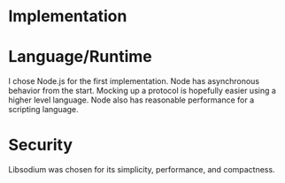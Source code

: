 
# Implementation

# Language/Runtime
I chose Node.js for the first implementation.
Node has asynchronous behavior from the start.
Mocking up a protocol is hopefully easier using a higher level language.
Node also has reasonable performance for a scripting language.


# Security
Libsodium was chosen for its simplicity, performance, and compactness.


